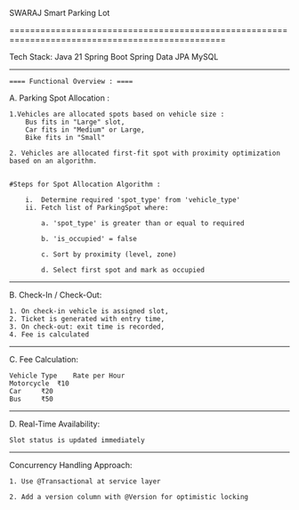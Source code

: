 
SWARAJ Smart Parking Lot

================================================================================================

Tech Stack:
	Java 21
	Spring Boot
	Spring Data JPA
	MySQL

------------------------------------------------------------------------------------------------------

	==== Functional Overview : ====

A. Parking Spot Allocation :
	
	1.Vehicles are allocated spots based on vehicle size :
		Bus fits in "Large" slot,
		Car fits in "Medium" or Large,
		Bike fits in "Small"

	2. Vehicles are allocated first-fit spot with proximity optimization based on an algorithm.


	#Steps for Spot Allocation Algorithm :

		i.  Determine required 'spot_type' from 'vehicle_type'
		ii. Fetch list of ParkingSpot where:

			a. 'spot_type' is greater than or equal to required

			b. 'is_occupied' = false

			c. Sort by proximity (level, zone)

			d. Select first spot and mark as occupied

------------------------------------------------------------------------------------------------------

B. Check-In / Check-Out:

	1. On check-in vehicle is assigned slot, 
	2. Ticket is generated with entry time,
	3. On check-out: exit time is recorded, 
	4. Fee is calculated

------------------------------------------------------------------------------------------------------

C. Fee Calculation:

	Vehicle Type	Rate per Hour
	Motorcycle	₹10
	Car		₹20
	Bus		₹50

------------------------------------------------------------------------------------------------------

D. Real-Time Availability:

	Slot status is updated immediately


------------------------------------------------------------------------------------------------------
Concurrency Handling Approach:

	1. Use @Transactional at service layer

	2. Add a version column with @Version for optimistic locking





